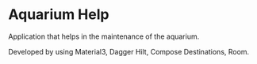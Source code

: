 # Aquarium Help
Application that helps in the maintenance of the aquarium.

Developed by using Material3, Dagger Hilt, Compose Destinations, Room.
